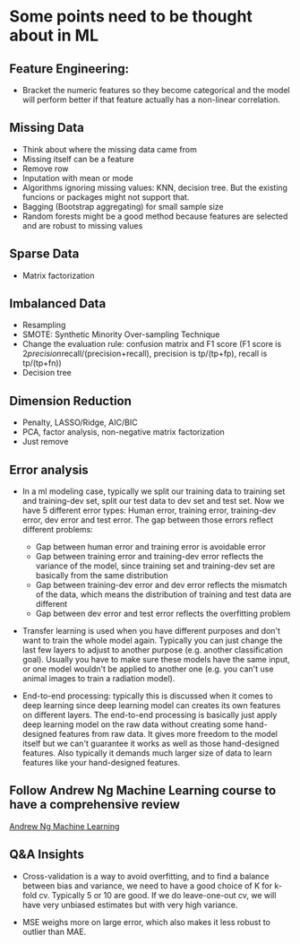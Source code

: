 # Some points need to be thought about in ML

## Feature Engineering:
* Bracket the numeric features so they become categorical and the model will
perform better if that feature actually has a non-linear correlation.

## Missing Data
* Think about where the missing data came from
* Missing itself can be a feature
* Remove row
* Inputation with mean or mode
* Algorithms ignoring missing values: KNN, decision tree. But the existing
funcions or packages might not support that.
* Bagging (Bootstrap aggregating) for small sample size
* Random forests might be a good method because features are selected and are
robust to missing values


## Sparse Data
* Matrix factorization

## Imbalanced Data
* Resampling
* SMOTE: Synthetic Minority Over-sampling Technique
* Change the evaluation rule: confusion matrix and F1 score
(F1 score is 2*precision*recall/(precision+recall), precision is tp/(tp+fp),
recall is tp/(tp+fn))
* Decision tree

## Dimension Reduction
* Penalty, LASSO/Ridge, AIC/BIC
* PCA, factor analysis, non-negative matrix factorization
* Just remove

## Error analysis
* In a ml modeling case, typically we split our training data to training set and training-dev set, split our test data to dev set and test set. Now we have 5 different error types: Human error, training error, training-dev error, dev error and test error. The gap between those errors reflect different problems:
  * Gap between human error and training error is avoidable error
  * Gap between training error and training-dev error reflects the variance of the model, since training set and training-dev set are basically from the same distribution
  * Gap between training-dev error and dev error reflects the mismatch of the data, which means the distribution of training and test data are different
  * Gap between dev error and test error reflects the overfitting problem

* Transfer learning is used when you have different purposes and don't want to train the whole model again. Typically you can just change the last few layers to adjust to another purpose (e.g. another classification goal). Usually you have to make sure these models have the same input, or one model wouldn't be applied to another one (e.g. you can't use animal images to train a radiation model).

* End-to-end processing: typically this is discussed when it comes to deep learning since deep learning model can creates its own features on different layers. The end-to-end processing is basically just apply deep learning model on the raw data without creating some hand-designed features from raw data. It gives more freedom to the model itself but we can't guarantee it works as well as those hand-designed features. Also typically it demands much larger size of data to learn features like your hand-designed features.


## Follow Andrew Ng Machine Learning course to have a comprehensive review
[Andrew Ng Machine Learning](https://www.youtube.com/playlist?list=PLLssT5z_DsK-h9vYZkQkYNWcItqhlRJLN)


## Q&A Insights
* Cross-validation is a way to avoid overfitting, and to find a balance between bias and variance, we need to have a good choice of K for k-fold cv. Typically 5 or 10 are good. If we do leave-one-out cv, we will have very unbiased estimates but with very high variance.

* MSE weighs more on large error, which also makes it less robust to outlier than MAE.

  
